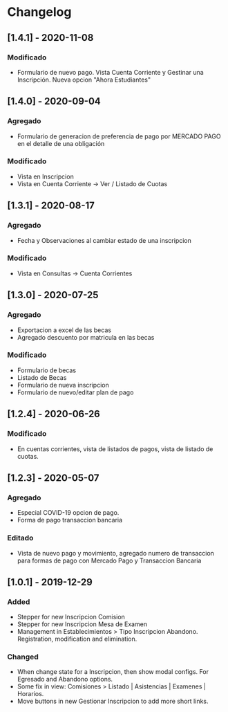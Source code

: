 # Changelog

## [1.4.1] - 2020-11-08

### Modificado
- Formulario de nuevo pago. Vista Cuenta Corriente y Gestinar una Inscripción. Nueva opcion "Ahora Estudiantes"

## [1.4.0] - 2020-09-04

### Agregado
- Formulario de generacion de preferencia de pago por MERCADO PAGO en el detalle de una obligación

### Modificado
- Vista en Inscripcion
- Vista en Cuenta Corriente -> Ver / Listado de Cuotas

## [1.3.1] - 2020-08-17

### Agregado
- Fecha y Observaciones al cambiar estado de una inscripcion

### Modificado
- Vista en Consultas -> Cuenta Corrientes

## [1.3.0] - 2020-07-25

### Agregado
- Exportacion a excel de las becas
- Agregado descuento por matricula en las becas

### Modificado
- Formulario de becas
- Listado de Becas
- Formulario de nueva inscripcion
- Formulario de nuevo/editar plan de pago

## [1.2.4] - 2020-06-26

### Modificado
- En cuentas corrientes, vista de listados de pagos, vista de listado de cuotas.

## [1.2.3] - 2020-05-07

### Agregado
- Especial COVID-19 opcion de pago.
- Forma de pago transaccion bancaria
### Editado
- Vista de nuevo pago y movimiento, agregado numero de transaccion para formas de pago con Mercado Pago y Transaccion Bancaria


## [1.0.1] - 2019-12-29

### Added
- Stepper for new Inscripcion Comision
- Stepper for new Inscripcion Mesa de Examen
- Management in Establecimientos > Tipo Inscripcion Abandono. Registration, modification and elimination.
### Changed
- When change state for a Inscripcion, then show modal configs. For Egresado and Abandono options.
- Some fix in view: Comisiones > Listado | Asistencias | Examenes | Horarios.
- Move buttons in new Gestionar Inscripcion to add more short links.

